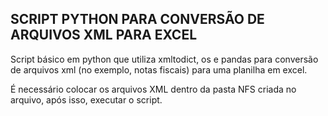 ## SCRIPT PYTHON PARA CONVERSÃO DE ARQUIVOS XML PARA EXCEL ## 

Script básico em python que utiliza xmltodict, os e pandas para conversão de arquivos xml (no exemplo, notas fiscais) para uma planilha em excel.

É necessário colocar os arquivos XML dentro da pasta NFS criada no arquivo, após isso, executar o script.
